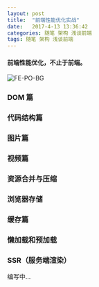 ```yaml
---
layout: post
title:  "前端性能优化实战"
date:   2017-4-13 13:36:42
categories: 随笔 架构 浅谈前端
tags: 随笔 架构 浅谈前端
---
```

#### 前端性能优化，不止于前端。

![FE-PO-BG](http://i.imgur.com/IxBx6Ue.jpg)


### DOM 篇

### 代码结构篇

### 图片篇

### 视频篇

### 资源合并与压缩

### 浏览器存储

### 缓存篇

### 懒加载和预加载

### SSR（服务端渲染）

编写中...
